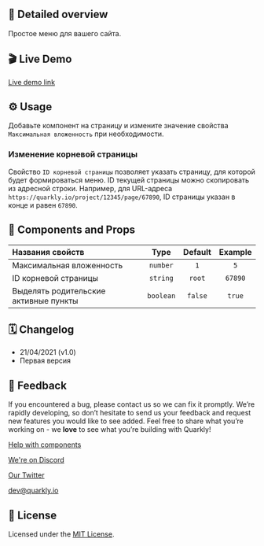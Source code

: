 ## 📖 Detailed overview

Простое меню для вашего сайта.

## 🎬 Live Demo

[Live demo link](https://quarkly-catalog.netlify.app/menu/)

## ⚙️ Usage

Добавьте компонент на страницу и измените значение свойства `Максимальная вложенность` при необходимости.

### Изменение корневой страницы

Cвойство `ID корневой страницы` позволяет указать страницу, для которой будет формироваться меню.
ID текущей страницы можно скопировать из адресной строки.
Например, для URL-адреса `https://quarkly.io/project/12345/page/67890`, ID страницы указан в конце и равен `67890`.

## 🧩 Components and Props

| Названия свойств                      |   Type    | Default | Example |
| :------------------------------------ | :-------: | :-----: | :-----: |
| Максимальная вложенность              | `number`  |   `1`   |   `5`   |
| ID корневой страницы                  | `string`  | `root`  | `67890` |
| Выделять родительские активные пункты | `boolean` | `false` | `true`  |

## 🗓 Changelog

-   21/04/2021 (v1.0)
-   Первая версия

## 📮 Feedback

If you encountered a bug, please contact us so we can fix it promptly. We’re rapidly developing, so don’t hesitate to send us your feedback and request new features you would like to see added. Feel free to share what you’re working on - we **love** to see what you’re building with Quarkly!

[Help with components](https://community.quarkly.io/c/requests/11)

[We're on Discord](https://discord.gg/f9KhSMGX)

[Our Twitter](https://twitter.com/quarklyapp)

[dev@quarkly.io](mailto:dev@quarkly.io)

## 📝 License

Licensed under the [MIT License](./LICENSE).
